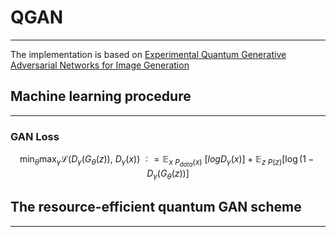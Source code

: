 # QGAN
---

The implementation is based on [Experimental Quantum Generative Adversarial Networks for Image Generation](https://arxiv.org/pdf/2010.06201.pdf)

## Machine learning procedure

---

### GAN Loss

```math
\min_\theta{\max_\gamma{\mathcal{L}\left(D_\gamma\left(G_\theta\left(z\right)\right),\ D_\gamma\left(x\right)\right)}}\ ∶=\mathbb{E}_{x~P_{data}\left(x\right)}\ \left[logD_\gamma\left(x\right)\right]+\mathbb{E}_{z~P(z)}[\log(1-D_\gamma(G_\theta\left(z\right))]
```


## The resource-efficient quantum GAN scheme

---
